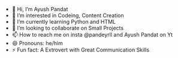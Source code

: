 - 👋 Hi, I’m Ayush Pandat
- 👀 I’m interested in Codeing, Content Creation
- 🌱 I’m currently learning Python and HTML
- 💞️ I’m looking to collaborate on Small Projects
- 📫 How to reach me on insta @pandeyrll and Ayush Pandat on Yt
- 😄 Pronouns: he/him
- ⚡ Fun fact: A Extrovert with Great Communication Skills 

<!---
Ayuxhh0/Ayuxhh0 is a ✨ special ✨ repository because its `README.md` (this file) appears on your GitHub profile.
You can click the Preview link to take a look at your changes.
--->

